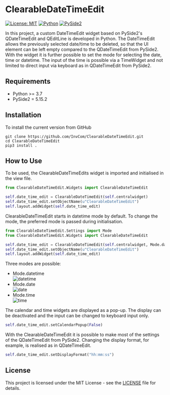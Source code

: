 # ClearableDateTimeEdit
[![License: MIT](https://img.shields.io/badge/License-MIT-blue.svg)](https://opensource.org/licenses/MIT)
[![Python](https://img.shields.io/badge/python-3.7%20%7C%203.8%20%7C%203.9%20%7C%203.10-yellow)](https://www.python.org)
[![PySide2](https://img.shields.io/static/v1?label=PySide2&message=5.15.2&color=green)](https://pypi.org/project/PySide2)

In this project, a custom DateTimeEdit widget based on PySide2's QDateTimeEdit and QEditLine is developed in Python. The
DateTimeEdit allows the previously selected date/time to be deleted, so that the UI element can be left empty compared 
to the QDateTimeEdit from PySide2. With the widget it is further possible to set the mode for selecting the date, time 
or datetime. The input of the time is possible via a TimeWidget and not limited to direct input via keyboard as in 
QDateTimeEdit from PySide2.

## Requirements
- Python >= 3.7
- PySide2 = 5.15.2

## Installation
To install the current version from GitHub

```shell script
git clone https://github.com/InvCom/ClearableDateTimeEdit.git
cd ClearableDateTimeEdit
pip3 install .
```

## How to Use
To be used, the ClearableDateTimeEdits widget is imported and initialised in the view file.
```python
from ClearableDateTimeEdit.Widgets import ClearableDateTimeEdit

self.date_time_edit = ClearableDateTimeEdit(self.centralwidget)
self.date_time_edit.setObjectName(u"ClearableDateTimeEdit")
self.layout.addWidget(self.date_time_edit)
```
ClearableDateTimeEdit starts in datetime mode by default. To change the mode, the preferred mode is passed during 
initialisation.
```python
from ClearableDateTimeEdit.Settings import Mode
from ClearableDateTimeEdit.Widgets import ClearableDateTimeEdit

self.date_time_edit = ClearableDateTimeEdit(self.centralwidget, Mode.date)
self.date_time_edit.setObjectName(u"ClearableDateTimeEdit")
self.layout.addWidget(self.date_time_edit)
```
Three modes are possible:
 - Mode.datetime<br>![datetime](https://user-images.githubusercontent.com/94013405/170215259-58930e55-2528-449f-900a-98efec622702.png)
 - Mode.date<br>![date](https://user-images.githubusercontent.com/94013405/170215342-a29914a5-8fd1-4718-a785-9c8f7daef683.png)
 - Mode.time<br>![time](https://user-images.githubusercontent.com/94013405/170215369-5688e830-3e88-4905-abd1-6e3c657cfcab.png)

The calendar and time widgets are displayed as a pop-up. The display can be deactivated and the input can be changed to 
keyboard input only.
```python
self.date_time_edit.setCalendarPopup(False)
```

With the ClearableDateTimeEdit it is possible to make most of the settings of the QDateTimeEdit from PySide2. Changing 
the display format, for example, is realised as in QDateTimeEdit.
```python
self.date_time_edit.setDisplayFormat("hh:mm:ss")
```

## License
This project is licensed under the MIT License - see the [LICENSE](LICENSE) file for details.
